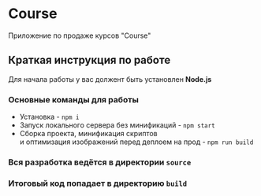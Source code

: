 # Course
Приложение по продаже курсов "Course"

## Краткая инструкция по работе
Для начала работы у вас должент быть установлен **Node.js**

### Основные команды для работы
- Установка - `npm i`
- Запуск локального сервера без минификаций - `npm start`
- Сборка проекта, минификация скриптов <br>
и оптимизация изображений перед деплоем на прод - `npm run build`

### Вся разработка ведётся в директории `source`
### Итоговый код попадает в директорию `build`
